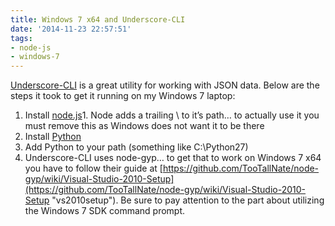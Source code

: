 ```yaml
---
title: Windows 7 x64 and Underscore-CLI
date: '2014-11-23 22:57:51'
tags:
- node-js
- windows-7
---
```



[Underscore-CLI](https://github.com/ddopson/underscore-cli "Underscore-CLI Website") is a great utility for working with JSON data. Below are the steps it took to get it running on my Windows 7 laptop:

1. Install [node.js](http://nodejs.org/ "node.js")1. Node adds a trailing \ to it’s path… to actually use it you must remove this as Windows does not want it to be there
2. Install [Python](https://www.python.org/ "python")
3. Add Python to your path (something like C:\Python27)
4. Underscore-CLI uses node-gyp… to get that to work on Windows 7 x64 you have to follow their guide at [https://github.com/TooTallNate/node-gyp/wiki/Visual-Studio-2010-Setup](https://github.com/TooTallNate/node-gyp/wiki/Visual-Studio-2010-Setup "vs2010setup"). Be sure to pay attention to the part about utilizing the Windows 7 SDK command prompt.


